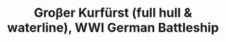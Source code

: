 ---
layout: product
title: "Groβer Kurfürst (full hull & waterline), WWI German Battleship"
price: "TBA" 
desc: "Maketa"
img_path: "/assets/img/ICM S.015.webp"
brand: "N/A"
available: false
special_offer: false
new: false
soon: false
cat: "010000"
subcat: "013600"
subsubcat: "0N/A"
sifra: "ICM S.015"
popular: false
spec: false
---